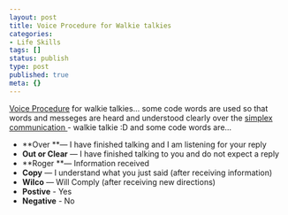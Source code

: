 ```yaml
---
layout: post
title: Voice Procedure for Walkie talkies
categories:
- Life Skills
tags: []
status: publish
type: post
published: true
meta: {}
---
```

[Voice Procedure](http://en.wikipedia.org/wiki/Voice_procedure) for walkie talkies... some code words are used so that words and messeges are heard and understood clearly over the [simplex communication ](http://en.wikipedia.org/wiki/Duplex_%28telecommunications%29#Half-Duplex)- walkie talkie :D and some code words are...
- **Over **— I have finished talking and I am listening for your reply
- **Out or Clear** — I have finished talking to you and do not expect a reply
- **Roger **— Information received
- **Copy** — I understand what you just said (after receiving information)
- **Wilco** — Will Comply (after receiving new directions)
- **Postive** - Yes
- **Negative** - No
